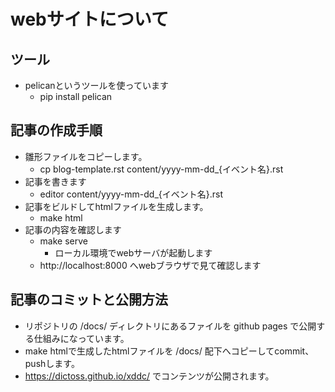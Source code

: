 # webサイトについて

## ツール

- pelicanというツールを使っています
  - pip install pelican

## 記事の作成手順

- 雛形ファイルをコピーします。
  - cp blog-template.rst content/yyyy-mm-dd_{イベント名}.rst
- 記事を書きます
  - editor content/yyyy-mm-dd_{イベント名}.rst
- 記事をビルドしてhtmlファイルを生成します。
  - make html
- 記事の内容を確認します
  - make serve
    - ローカル環境でwebサーバが起動します
  - http://localhost:8000 へwebブラウザで見て確認します

## 記事のコミットと公開方法

- リポジトリの /docs/ ディレクトリにあるファイルを github pages で公開する仕組みになっています。
- make htmlで生成したhtmlファイルを /docs/ 配下へコピーしてcommit、pushします。
- https://dictoss.github.io/xddc/ でコンテンツが公開されます。
